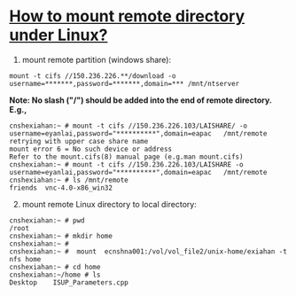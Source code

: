 # [How to mount remote directory under Linux?](http://www.cyberciti.biz/tips/how-to-mount-remote-windows-partition-windows-share-under-linux.html)

1. mount remote partition (windows share):

```
mount -t cifs //150.236.226.**/download -o username=*******,password=*******,domain=*** /mnt/ntserver
```

**Note: No slash ("/") should be added into the end of remote directory. E.g.,**
```
cnshexiahan:~ # mount -t cifs //150.236.226.103/LAISHARE/ -o username=eyanlai,password="**********",domain=eapac   /mnt/remote
retrying with upper case share name
mount error 6 = No such device or address
Refer to the mount.cifs(8) manual page (e.g.man mount.cifs)
cnshexiahan:~ # mount -t cifs //150.236.226.103/LAISHARE -o username=eyanlai,password="**********",domain=eapac   /mnt/remote
cnshexiahan:~ # ls /mnt/remote
friends  vnc-4.0-x86_win32
```

2. mount remote Linux directory to local directory:

```
cnshexiahan:~ # pwd
/root
cnshexiahan:~ # mkdir home
cnshexiahan:~ #
cnshexiahan:~ #  mount  ecnshna001:/vol/vol_file2/unix-home/exiahan -t nfs home
cnshexiahan:~ # cd home
cnshexiahan:~/home # ls
Desktop    ISUP_Parameters.cpp
```
